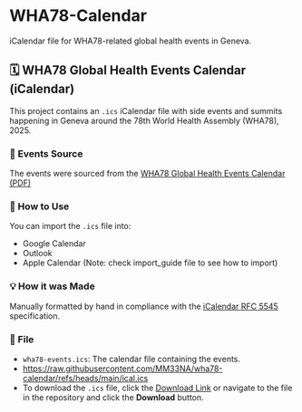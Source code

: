 # WHA78-Calendar
iCalendar file for WHA78-related global health events in Geneva.

## 🗓️ WHA78 Global Health Events Calendar (iCalendar)

This project contains an `.ics` iCalendar file with side events and summits happening in Geneva around the 78th World Health Assembly (WHA78), 2025.

### 📅 Events Source
The events were sourced from the [WHA78 Global Health Events Calendar (PDF)](https://ncdalliance.org/sites/default/files/WHA78_Calendar_08_04_2025.pdf)

### 🔗 How to Use
You can import the `.ics` file into:
- Google Calendar
- Outlook
- Apple Calendar
  (Note: check import_guide file to see how to import)

### 💡 How it was Made
Manually formatted by hand in compliance with the [iCalendar RFC 5545](https://datatracker.ietf.org/doc/html/rfc5545) specification.

### 📂 File
- `wha78-events.ics`: The calendar file containing the events.
- https://raw.githubusercontent.com/MM33NA/wha78-calendar/refs/heads/main/ical.ics
- To download the `.ics` file, click the [Download Link](https://raw.githubusercontent.com/MM33NA/wha78-calendar/refs/heads/main/ical.ics) or navigate to the file in the repository and click the **Download** button.


